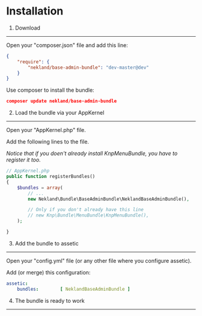 Installation
============

1) Download
-----------

Open your "composer.json" file and add this line:
```JSON
{
    "require": {
        "nekland/base-admin-bundle": "dev-master@dev"
    }
}
```

Use composer to install the bundle:
```JSON
composer update nekland/base-admin-bundle
```

2) Load the bundle via your AppKernel
-------------------------------------

Open your "AppKernel.php" file.

Add the following lines to the file.

*Notice that if you doen't already install KnpMenuBundle, you have to register it too.*
```PHP
// AppKernel.php
public function registerBundles()
{
    $bundles = array(
        // ...
        new Nekland\Bundle\BaseAdminBundle\NeklandBaseAdminBundle(),

        // Only if you don't already have this line
        // new Knp\Bundle\MenuBundle\KnpMenuBundle(),
    );

}
```

3) Add the bundle to assetic
----------------------------

Open your "config.yml" file (or any other file where you configure assetic).

Add (or merge) this configuration:
```YAML
assetic:
    bundles:        [ NeklandBaseAdminBundle ]
```

4) The bundle is ready to work
------------------------------
